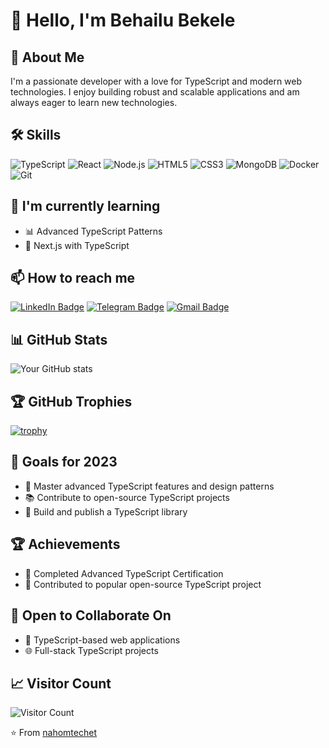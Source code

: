 # 👋 Hello, I'm Behailu Bekele

## 🚀 About Me
I'm a passionate developer with a love for TypeScript and modern web technologies. I enjoy building robust and scalable applications and am always eager to learn new technologies.

## 🛠 Skills
![TypeScript](https://img.shields.io/badge/-TypeScript-3178C6?style=flat-square&logo=typescript&logoColor=white)
![React](https://img.shields.io/badge/-React-61DAFB?style=flat-square&logo=react&logoColor=black)
![Node.js](https://img.shields.io/badge/-Node.js-339933?style=flat-square&logo=Node.js&logoColor=white)
![HTML5](https://img.shields.io/badge/-HTML5-E34F26?style=flat-square&logo=html5&logoColor=white)
![CSS3](https://img.shields.io/badge/-CSS3-1572B6?style=flat-square&logo=css3)
![MongoDB](https://img.shields.io/badge/-MongoDB-47A248?style=flat-square&logo=mongodb&logoColor=white)
![Docker](https://img.shields.io/badge/-Docker-2496ED?style=flat-square&logo=docker&logoColor=white)
![Git](https://img.shields.io/badge/-Git-F05032?style=flat-square&logo=git&logoColor=white)

## 🌱 I'm currently learning
- 📊 Advanced TypeScript Patterns
- 🎨 Next.js with TypeScript

## 📫 How to reach me

[![LinkedIn Badge](https://img.shields.io/badge/-LinkedIn-blue?style=flat-square&logo=Linkedin&logoColor=white&link=https://www.linkedin.com/in/behailu-bekele-7b6baa2a8)](https://www.linkedin.com/in/behailu-bekele-7b6baa2a8)
[![Telegram Badge](https://img.shields.io/badge/-Telegram-2CA5E0?style=flat-square&logo=Telegram&logoColor=white&link=https://t.me/Devidsess)](https://t.me/Devidsess)
[![Gmail Badge](https://img.shields.io/badge/-Gmail-d14836?style=flat-square&logo=Gmail&logoColor=white&link=mailto:exitvitionet@gmail.com)](mailto:exitvitionet@gmail.com)

## 📊 GitHub Stats
![Your GitHub stats](https://github-readme-stats.vercel.app/api?username=nahomtechet&show_icons=true&theme=radical)

## 🏆 GitHub Trophies
[![trophy](https://github-profile-trophy.vercel.app/?username=nahomtechet&theme=onedark)](https://github.com/ryo-ma/github-profile-trophy)

## 🎯 Goals for 2023
- 🚀 Master advanced TypeScript features and design patterns
- 📚 Contribute to open-source TypeScript projects
- 💪 Build and publish a TypeScript library

## 🏆 Achievements
- 🥇 Completed Advanced TypeScript Certification
- 🏅 Contributed to popular open-source TypeScript project


## 🤝 Open to Collaborate On
- 🤖 TypeScript-based web applications
- 🌐 Full-stack TypeScript projects

## 📈 Visitor Count
![Visitor Count](https://profile-counter.glitch.me/nahomtechet/count.svg)

⭐️ From [nahomtechet](https://github.com/nahomtechet)
